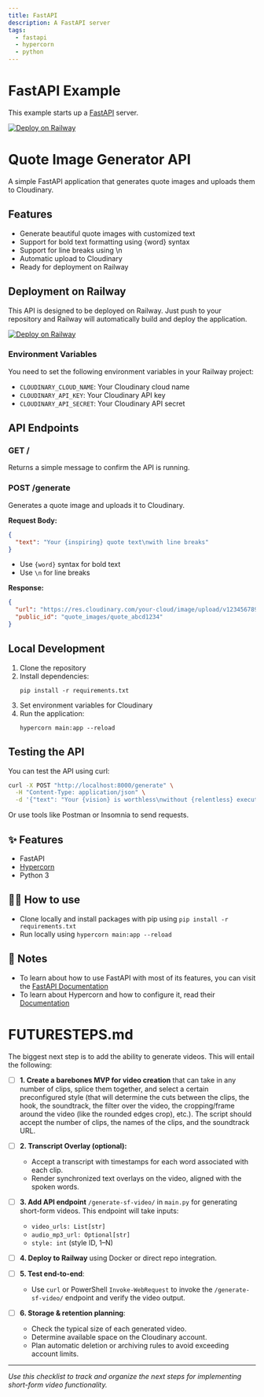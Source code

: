 ```yaml
---
title: FastAPI
description: A FastAPI server
tags:
  - fastapi
  - hypercorn
  - python
---
```


# FastAPI Example

This example starts up a [FastAPI](https://fastapi.tiangolo.com/) server.

[![Deploy on Railway](https://railway.app/button.svg)](https://railway.app/template/-NvLj4?referralCode=CRJ8FE)

# Quote Image Generator API

A simple FastAPI application that generates quote images and uploads them to Cloudinary.

## Features

- Generate beautiful quote images with customized text
- Support for bold text formatting using {word} syntax
- Support for line breaks using \n
- Automatic upload to Cloudinary
- Ready for deployment on Railway

## Deployment on Railway

This API is designed to be deployed on Railway. Just push to your repository and Railway will automatically build and deploy the application.

[![Deploy on Railway](https://railway.app/button.svg)](https://railway.app/template/-NvLj4?referralCode=CRJ8FE)

### Environment Variables

You need to set the following environment variables in your Railway project:

- `CLOUDINARY_CLOUD_NAME`: Your Cloudinary cloud name
- `CLOUDINARY_API_KEY`: Your Cloudinary API key
- `CLOUDINARY_API_SECRET`: Your Cloudinary API secret

## API Endpoints

### GET /

Returns a simple message to confirm the API is running.

### POST /generate

Generates a quote image and uploads it to Cloudinary.

**Request Body:**

```json
{
  "text": "Your {inspiring} quote text\nwith line breaks"
}
```

- Use `{word}` syntax for bold text
- Use `\n` for line breaks

**Response:**

```json
{
  "url": "https://res.cloudinary.com/your-cloud/image/upload/v1234567890/quote_images/quote_abcd1234.png",
  "public_id": "quote_images/quote_abcd1234"
}
```

## Local Development

1. Clone the repository
2. Install dependencies:
   ```
   pip install -r requirements.txt
   ```
3. Set environment variables for Cloudinary
4. Run the application:
   ```
   hypercorn main:app --reload
   ```

## Testing the API

You can test the API using curl:

```bash
curl -X POST "http://localhost:8000/generate" \
  -H "Content-Type: application/json" \
  -d '{"text": "Your {vision} is worthless\nwithout {relentless} execution."}'
```

Or use tools like Postman or Insomnia to send requests.

## ✨ Features

- FastAPI
- [Hypercorn](https://hypercorn.readthedocs.io/)
- Python 3

## 💁‍♀️ How to use

- Clone locally and install packages with pip using `pip install -r requirements.txt`
- Run locally using `hypercorn main:app --reload`

## 📝 Notes

- To learn about how to use FastAPI with most of its features, you can visit the [FastAPI Documentation](https://fastapi.tiangolo.com/tutorial/)
- To learn about Hypercorn and how to configure it, read their [Documentation](https://hypercorn.readthedocs.io/)


# FUTURESTEPS.md

The biggest next step is to add the ability to generate videos. This will entail the following:

- [ ] **1. Create a barebones MVP for video creation** that can take in any number of clips, splice them together, and select a certain preconfigured style (that will determine the cuts between the clips, the hook, the soundtrack, the filter over the video, the cropping/frame around the video (like the rounded edges crop), etc.). The script should accept the number of clips, the names of the clips, and the soundtrack URL.

- [ ] **2. Transcript Overlay (optional):**
  - Accept a transcript with timestamps for each word associated with each clip.
  - Render synchronized text overlays on the video, aligned with the spoken words.

- [ ] **3. Add API endpoint** `/generate-sf-video/` in `main.py` for generating short-form videos. This endpoint will take inputs:
  - `video_urls: List[str]`
  - `audio_mp3_url: Optional[str]`
  - `style: int` (style ID, 1–N)

- [ ] **4. Deploy to Railway** using Docker or direct repo integration.

- [ ] **5. Test end-to-end**:
  - Use `curl` or PowerShell `Invoke-WebRequest` to invoke the `/generate-sf-video/` endpoint and verify the video output.

- [ ] **6. Storage & retention planning**:
  - Check the typical size of each generated video.
  - Determine available space on the Cloudinary account.
  - Plan automatic deletion or archiving rules to avoid exceeding account limits.

---

*Use this checklist to track and organize the next steps for implementing short-form video functionality.*
